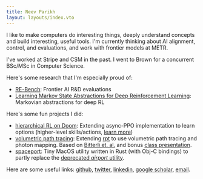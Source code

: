 ```yaml
---
title: Neev Parikh
layout: layouts/index.vto
--- 
```


I like to make computers do interesting things, deeply understand concepts and build interesting,
useful tools. I'm currently thinking about AI alignment, control, and evaluations, and work with
frontier models at METR. 

I've worked at Stripe and CSM in the past. I went to Brown for a concurrent BSc/MSc in Computer Science.

Here's some research that I'm especially proud of:
* [RE-Bench](https://arxiv.org/abs/2411.15114): Frontier AI R&D evaluations
* [Learning Markov State Abstractions for Deep Reinforcement Learning](https://arxiv.org/abs/2106.04379): Markovian abstractions for deep RL

Here's some fun projects I did:
* [hierarchical RL on Doom](https://github.com/neevparikh/hierarchical-doom): Extending async-PPO implementation to learn options (higher-level skills/actions, [learn more](https://www.sciencedirect.com/science/article/pii/S0004370299000521))
* [volumetric path tracing](https://github.com/neevparikh/rpt): Extending [rpt](https://github.com/ekzhang/rpt) to use volumetric path tracing and photon mapping. Based on [Bitterli et. al.](https://cs.dartmouth.edu/~wjarosz/publications/bitterli17beyond.pdf) and bonus [class presentation](https://docs.google.com/presentation/d/1h0Vn7eVyL9Qohx-D-bj2NBwiZy2h51XnHh4el7orleE/edit?slide=id.g129fe622917_1_5#slide=id.g129fe622917_1_5). 
* [spaceport](https://github.com/neevparikh/spaceport): Tiny MacOS utility written in Rust (with
Obj-C bindings) to partly replace the [deprecated *airport* utility](https://www.intuitibits.com/2024/03/14/goodbye-airport/).

Here are some useful links: [github](https://github.com/neevparikh), [twitter](https://x.com/neev_parikh), [linkedin](https://linkedin.com/in/neev-parikh), [google scholar](https://scholar.google.com/citations?user=GUopQmgAAAAJ&hl=en), [email](mailto:neev.v.parikh@gmail.com).
